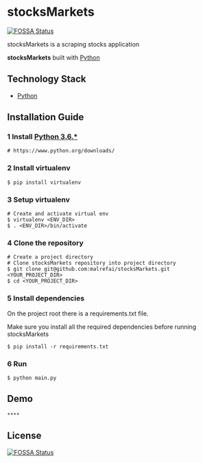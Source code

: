 # stocksMarkets
[![FOSSA Status](https://app.fossa.io/api/projects/git%2Bgithub.com%2Fmalrefai%2Fvalidate_transaction.svg?type=shield)](https://app.fossa.io/projects/git%2Bgithub.com%2Fmalrefai%2Fvalidate_transaction?ref=badge_shield)


stocksMarkets is a scraping stocks application

**stocksMarkets** built with [Python][0]

## Technology Stack

- [Python][0]


## Installation Guide

### 1 Install [Python 3.6.*][1]

    # https://www.python.org/downloads/

### 2 Install virtualenv

	$ pip install virtualenv
	
### 3 Setup virtualenv

	# Create and activate virtual env
	$ virtualenv <ENV_DIR>
	$ . <ENV_DIR>/bin/activate

### 4 Clone the repository

    # Create a project directory 
	# Clone stocksMarkets repository into project directory
    $ git clone git@github.com:malrefai/stocksMarkets.git <YOUR_PROJECT_DIR>
    $ cd <YOUR_PROJECT_DIR>


### 5 Install dependencies
On the project root there is a requirements.txt file. 

Make sure you install all the required dependencies before running stocksMarkets

    $ pip install -r requirements.txt


### 6 Run

    $ python main.py


## Demo

    ****

[0]: https://www.python.org/
[1]: https://www.python.org/downloads/



## License
[![FOSSA Status](https://app.fossa.io/api/projects/git%2Bgithub.com%2Fmalrefai%2Fvalidate_transaction.svg?type=large)](https://app.fossa.io/projects/git%2Bgithub.com%2Fmalrefai%2Fvalidate_transaction?ref=badge_large)